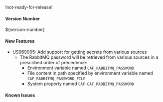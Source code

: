 !not-ready-for-release!

#### Version Number
${version-number}

#### New Features
- US969005: Add support for getting secrets from various sources   
  - The RabbitMQ password will be retrieved from various sources in a prescribed order of precedence:
    - Environment variable named `CAF_RABBITMQ_PASSWORD`
    - File content in path specified by environment variable named `CAF_RABBITMQ_PASSWORD_FILE`
    - System property named `CAF.CAF_RABBITMQ_PASSWORD`

#### Known Issues
